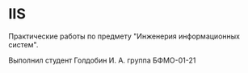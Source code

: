 # IIS

Практические работы по предмету "Инженерия информационных систем".

Выполнил студент Голдобин И. А. группа БФМО-01-21
